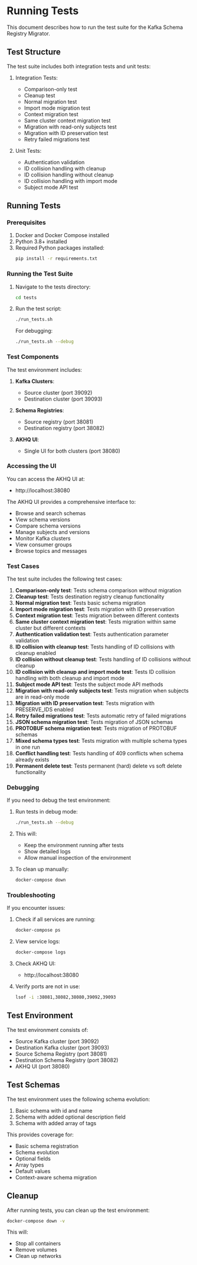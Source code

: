 # Running Tests

This document describes how to run the test suite for the Kafka Schema Registry Migrator.

## Test Structure

The test suite includes both integration tests and unit tests:

1. Integration Tests:
   - Comparison-only test
   - Cleanup test
   - Normal migration test
   - Import mode migration test
   - Context migration test
   - Same cluster context migration test
   - Migration with read-only subjects test
   - Migration with ID preservation test
   - Retry failed migrations test

2. Unit Tests:
   - Authentication validation
   - ID collision handling with cleanup
   - ID collision handling without cleanup
   - ID collision handling with import mode
   - Subject mode API test

## Running Tests

### Prerequisites

1. Docker and Docker Compose installed
2. Python 3.8+ installed
3. Required Python packages installed:
   ```bash
   pip install -r requirements.txt
   ```

### Running the Test Suite

1. Navigate to the tests directory:
   ```bash
   cd tests
   ```

2. Run the test script:
   ```bash
   ./run_tests.sh
   ```

   For debugging:
   ```bash
   ./run_tests.sh --debug
   ```

### Test Components

The test environment includes:

1. **Kafka Clusters**:
   - Source cluster (port 39092)
   - Destination cluster (port 39093)

2. **Schema Registries**:
   - Source registry (port 38081)
   - Destination registry (port 38082)

3. **AKHQ UI**:
   - Single UI for both clusters (port 38080)

### Accessing the UI

You can access the AKHQ UI at:
- http://localhost:38080

The AKHQ UI provides a comprehensive interface to:
- Browse and search schemas
- View schema versions
- Compare schema versions
- Manage subjects and versions
- Monitor Kafka clusters
- View consumer groups
- Browse topics and messages

### Test Cases

The test suite includes the following test cases:

1. **Comparison-only test**: Tests schema comparison without migration
2. **Cleanup test**: Tests destination registry cleanup functionality
3. **Normal migration test**: Tests basic schema migration
4. **Import mode migration test**: Tests migration with ID preservation
5. **Context migration test**: Tests migration between different contexts
6. **Same cluster context migration test**: Tests migration within same cluster but different contexts
7. **Authentication validation test**: Tests authentication parameter validation
8. **ID collision with cleanup test**: Tests handling of ID collisions with cleanup enabled
9. **ID collision without cleanup test**: Tests handling of ID collisions without cleanup
10. **ID collision with cleanup and import mode test**: Tests ID collision handling with both cleanup and import mode
11. **Subject mode API test**: Tests the subject mode API methods
12. **Migration with read-only subjects test**: Tests migration when subjects are in read-only mode
13. **Migration with ID preservation test**: Tests migration with PRESERVE_IDS enabled
14. **Retry failed migrations test**: Tests automatic retry of failed migrations
15. **JSON schema migration test**: Tests migration of JSON schemas
16. **PROTOBUF schema migration test**: Tests migration of PROTOBUF schemas
17. **Mixed schema types test**: Tests migration with multiple schema types in one run
18. **Conflict handling test**: Tests handling of 409 conflicts when schema already exists
19. **Permanent delete test**: Tests permanent (hard) delete vs soft delete functionality

### Debugging

If you need to debug the test environment:

1. Run tests in debug mode:
   ```bash
   ./run_tests.sh --debug
   ```

2. This will:
   - Keep the environment running after tests
   - Show detailed logs
   - Allow manual inspection of the environment

3. To clean up manually:
   ```bash
   docker-compose down
   ```

### Troubleshooting

If you encounter issues:

1. Check if all services are running:
   ```bash
   docker-compose ps
   ```

2. View service logs:
   ```bash
   docker-compose logs
   ```

3. Check AKHQ UI:
   - http://localhost:38080

4. Verify ports are not in use:
   ```bash
   lsof -i :38081,38082,38080,39092,39093
   ```

## Test Environment

The test environment consists of:
- Source Kafka cluster (port 39092)
- Destination Kafka cluster (port 39093)
- Source Schema Registry (port 38081)
- Destination Schema Registry (port 38082)
- AKHQ UI (port 38080)

## Test Schemas

The test environment uses the following schema evolution:
1. Basic schema with id and name
2. Schema with added optional description field
3. Schema with added array of tags

This provides coverage for:
- Basic schema registration
- Schema evolution
- Optional fields
- Array types
- Default values
- Context-aware schema migration

## Cleanup

After running tests, you can clean up the test environment:

```bash
docker-compose down -v
```

This will:
- Stop all containers
- Remove volumes
- Clean up networks 